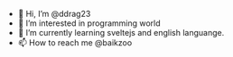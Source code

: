 - 👋 Hi, I’m @ddrag23
- 👀 I’m interested in programming world
- 🌱 I’m currently learning sveltejs and english languange.
- 📫 How to reach me @baikzoo

<!---
ddrag23/ddrag23 is a ✨ special ✨ repository because its `README.md` (this file) appears on your GitHub profile.
You can click the Preview link to take a look at your changes.
--->
